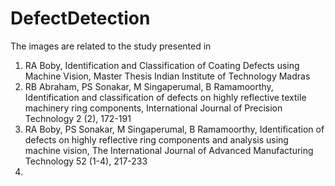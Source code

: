 # DefectDetection
The images are related to the study presented in 
1) RA Boby, Identification and Classification of Coating Defects using Machine Vision, Master Thesis Indian Institute of Technology Madras
2) RB Abraham, PS Sonakar, M Singaperumal, B Ramamoorthy, Identification and classification of defects on highly reflective textile machinery ring components, International Journal of Precision Technology 2 (2), 172-191
3) RA Boby, PS Sonakar, M Singaperumal, B Ramamoorthy, Identification of defects on highly reflective ring components and analysis using machine vision, The International Journal of Advanced Manufacturing Technology 52 (1-4), 217-233
4) 
